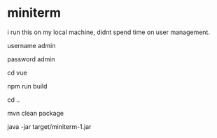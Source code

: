 # miniterm

i run this on my local machine, didnt spend time on user management.

username admin

password admin


cd vue

npm run build

cd ..



mvn clean package

java -jar target/miniterm-1.jar
